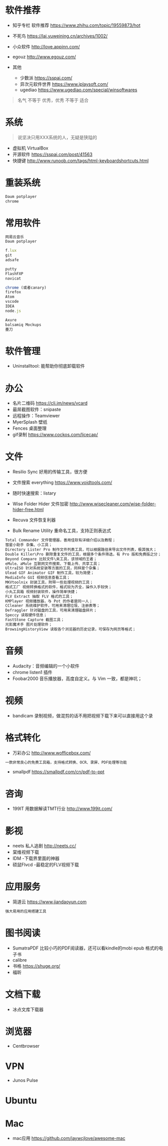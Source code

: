 # 软件推荐

- 知乎专栏 软件推荐 <https://www.zhihu.com/topic/19559873/hot>
- 不死鸟 <https://lai.yuweining.cn/archives/1002/>
- 小众软件 <http://love.appinn.com/>
- egouz <http://www.egouz.com/>
- 其他

  - 少数派 <https://sspai.com/>
  - 异次元软件世界 <https://www.iplaysoft.com/>
  - ugediao <https://www.ugediao.com/special/winsoftwares>

> 名气 不等于 优秀，优秀 不等于 适合

# 系统

> 说坚决只用XXX系统的人，无疑是狭隘的

- 虚拟机 VirtualBox
- 开源软件 <https://sspai.com/post/41563>
- 快捷键 <http://www.runoob.com/tags/html-keyboardshortcuts.html>

# 重装系统

```javascript
Daum potplayer
chrome
```

# 常用软件

```javascript
网易云音乐
Daum potplayer

f.lux
git
adsafe

putty
FlashFXP
navicat

chrome (或者canary)
firefox
Atom
vscode
IDEA
node.js

Axure
balsamiq Mockups
墨刀
```

# 软件管理

- Uninstalltool: 能帮助你彻底卸载软件

# 办公

- 名片二维码 <https://cli.im/news/vcard>
- 最屌截图软件：snipaste
- 远程操作：Teamviewer
- MyerSplash 壁纸
- Fences 桌面整理
- gif录制 <https://www.cockos.com/licecap/>

# 文件

- Resilio Sync 好用的传输工具，很方便
- 文件搜索 everything <https://www.voidtools.com/>
- 随时快速搜索：listary
- Wise Folder Hider 文件加密 <http://www.wisecleaner.com/wise-folder-hider-free.html>

- Recuva 文件恢复利器

- Bulk Rename Utility 重命名工具，支持正则表达式

```javascript
Total Commander 文件管理器，善用佳软有详细介绍以及教程；
彗星小助手 杂集、小工具；
Directory Lister Pro 制作文件列表工具，可以根据路径来导出文件列表，极其强大；
Double Killer\Pro 删除重复文件的工具，根据多个条件筛选，有 Pro 版和免费版之分；
Beyond Compare 比较文件\夹工具，该领域的王者；
eMule、aMule 互联网文件搜索、下载上传、共享工具；
UltraISO 针对系统安装等方面的工具，同样是个杂集；
Ulead GIF Animator GIF 制作工具，较为简便；
MediaInfo GUI 视频信息查看工具；
MKVtoolnix 封装工具，附带一些处理视频的工具；
格式工厂 视频转换格式的软件，格式较为齐全，操作入手较快；
小丸工具箱 视频封装软件，操作简单快捷；
FLV Extract 抽取 FLV 格式的工具；
KMPlayer 视频播放器，与 Pot 的作者是同一人；
CCleaner 系统维护软件，可用来清理垃圾、注册表等；
Defraggler 针对磁盘的工具，可用来清理磁盘碎片；
Speccy 读取硬件信息；
FastStone Capture 截图工具；
光影魔术手 图片处理软件；
BrowsingHistoryView 读取各个浏览器的历史记录，可保存为网页等格式；
```

# 音频

- Audacity：音频编辑的一个小软件
- chrome listen1 插件
- Foobar2000 音乐播放器，高度自定义。与 Vim 一致，都是神坑；

# 视频

- bandicam 录制视频，做混剪的话不用把视频下载下来可以直接用这个录

# 格式转化

- 万彩办公 <http://www.wofficebox.com/>

```javascript
一款非常良心的免费工具箱，支持格式转换、OCR、录屏、PDF处理等功能
```

- smallpdf <https://smallpdf.com/cn/pdf-to-ppt>

# 咨询

- 199IT 用数据解读TMT行业 <http://www.199it.com/>

# 影视

- neets 私人追剧 <http://neets.cc/>
- 棠维视频下载
- IDM -下载界里面的神器
- 硕鼠Flvcd -最稳定的FLV视频下载

# 应用服务

- 简道云 <https://www.jiandaoyun.com>

```javascript
强大易用的应用搭建工具
```

# 图书阅读

- SumatraPDF 比较小巧的PDF阅读器，还可以看kindle的mobi epub 格式的电子书
- calibre
- 书格 <https://shuge.org/>
- 福昕

# 文档下载

- 冰点文库下载器

# 浏览器

- Centbrowser

# VPN

- Junos Pulse

# Ubuntu

# Mac

- mac应用 <https://github.com/jaywcjlove/awesome-mac>
